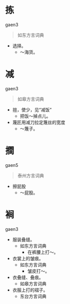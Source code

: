 # 拣
gaen3
> 如东方言词典
- 选择。
  - ～海货。

# 减
gaen3
> 如皋方言词典
- 㨟，使少，见“减饭”
  - 把饭～掉点儿。
- 蔑匠用减刀拉定篾丝的宽度
  - ～篾子。

# 𢵧
gaen5
> 泰州方言词典
- 擦屁股
  - ～屁股。

# 裥
gaen3
+ 服装叠缝。
  * 如东方言词典
    - 在裤腰上打～。
+ 衣裳上的皱痕。
  * 如东方言词典
    - 皱皮打～。
+ 衣叠缝、叠痕。
  * 如皋方言词典
+ 衣服上打的褶子。
  * 东台方言词典
